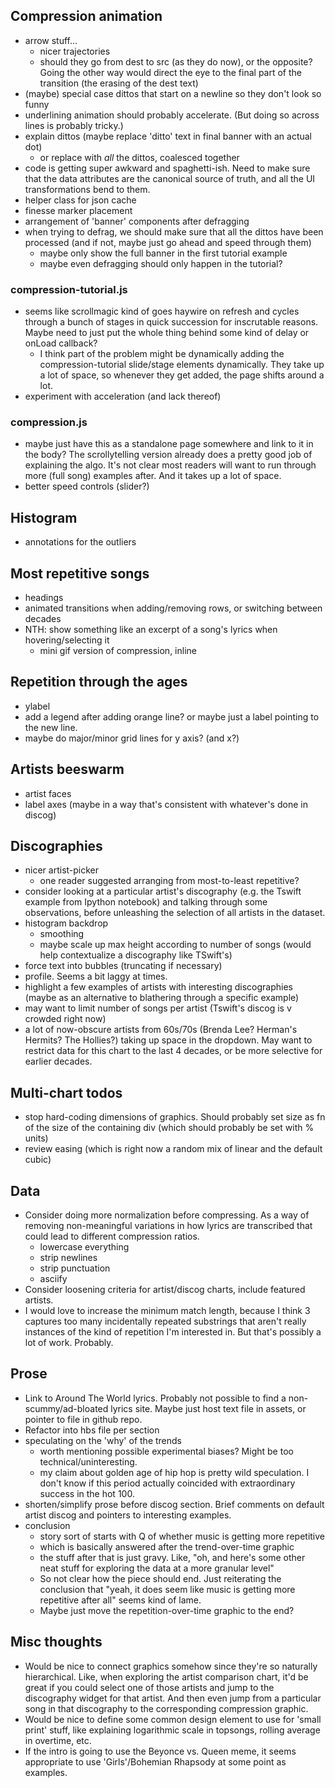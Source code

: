 ## Compression animation
- arrow stuff...
    - nicer trajectories
    - should they go from dest to src (as they do now), or the opposite? Going the other way would direct the eye to the final part of the transition (the erasing of the dest text)
- (maybe) special case dittos that start on a newline so they don't look so funny
- underlining animation should probably accelerate. (But doing so across lines is probably tricky.)
- explain dittos (maybe replace 'ditto' text in final banner with an actual dot)
    - or replace with *all* the dittos, coalesced together
- code is getting super awkward and spaghetti-ish. Need to make sure that the data attributes are the canonical source of truth, and all the UI transformations bend to them.
- helper class for json cache
- finesse marker placement
- arrangement of 'banner' components after defragging
- when trying to defrag, we should make sure that all the dittos have been processed (and if not, maybe just go ahead and speed through them)
    - maybe only show the full banner in the first tutorial example
    - maybe even defragging should only happen in the tutorial?

### compression-tutorial.js
- seems like scrollmagic kind of goes haywire on refresh and cycles through a bunch of stages in quick succession for inscrutable reasons. Maybe need to just put the whole thing behind some kind of delay or onLoad callback?
    - I think part of the problem might be dynamically adding the compression-tutorial slide/stage elements dynamically. They take up a lot of space, so whenever they get added, the page shifts around a lot.
- experiment with acceleration (and lack thereof)

### compression.js
- maybe just have this as a standalone page somewhere and link to it in the body? The scrollytelling version already does a pretty good job of explaining the algo. It's not clear most readers will want to run through more (full song) examples after. And it takes up a lot of space.
- better speed controls (slider?)

## Histogram
- annotations for the outliers

## Most repetitive songs
- headings
- animated transitions when adding/removing rows, or switching between decades
- NTH: show something like an excerpt of a song's lyrics when hovering/selecting it
    - mini gif version of compression, inline

## Repetition through the ages
- ylabel
- add a legend after adding orange line? or maybe just a label pointing to the new line.
- maybe do major/minor grid lines for y axis? (and x?)

## Artists beeswarm
- artist faces
- label axes (maybe in a way that's consistent with whatever's done in discog)

## Discographies
- nicer artist-picker
    - one reader suggested arranging from most-to-least repetitive?
- consider looking at a particular artist's discography (e.g. the Tswift example from Ipython notebook) and talking through some observations, before unleashing the selection of all artists in the dataset.
- histogram backdrop
    - smoothing
    - maybe scale up max height according to number of songs (would help contextualize a discography like TSwift's)
- force text into bubbles (truncating if necessary)
- profile. Seems a bit laggy at times.
- highlight a few examples of artists with interesting discographies (maybe as an alternative to blathering through a specific example)
- may want to limit number of songs per artist (Tswift's discog is v crowded right now)
- a lot of now-obscure artists from 60s/70s (Brenda Lee? Herman's Hermits? The Hollies?) taking up space in the dropdown. May want to restrict data for this chart to the last 4 decades, or be more selective for earlier decades.

## Multi-chart todos
- stop hard-coding dimensions of graphics. Should probably set size as fn of the size of the containing div (which should probably be set with % units)
- review easing (which is right now a random mix of linear and the default cubic)

## Data
- Consider doing more normalization before compressing. As a way of removing non-meaningful variations in how lyrics are transcribed that could lead to different compression ratios.
    - lowercase everything
    - strip newlines
    - strip punctuation
    - asciify
- Consider loosening criteria for artist/discog charts, include featured artists.
- I would love to increase the minimum match length, because I think 3 captures too many incidentally repeated substrings that aren't really instances of the kind of repetition I'm interested in. But that's possibly a lot of work. Probably.
    
## Prose
- Link to Around The World lyrics. Probably not possible to find a non-scummy/ad-bloated lyrics site. Maybe just host text file in assets, or pointer to file in github repo.
- Refactor into hbs file per section
- speculating on the 'why' of the trends
    - worth mentioning possible experimental biases? Might be too technical/uninteresting.
    - my claim about golden age of hip hop is pretty wild speculation. I don't know if this period actually coincided with extraordinary success in the hot 100.
- shorten/simplify prose before discog section. Brief comments on default artist discog and pointers to interesting examples.
- conclusion
    - story sort of starts with Q of whether music is getting more repetitive
    - which is basically answered after the trend-over-time graphic
    - the stuff after that is just gravy. Like, "oh, and here's some other neat stuff for exploring the data at a more granular level"
    - So not clear how the piece should end. Just reiterating the conclusion that "yeah, it does seem like music is getting more repetitive after all" seems kind of lame.
    - Maybe just move the repetition-over-time graphic to the end?

## Misc thoughts
- Would be nice to connect graphics somehow since they're so naturally hierarchical. Like, when exploring the artist comparison chart, it'd be great if you could select one of those artists and jump to the discography widget for that artist. And then even jump from a particular song in that discography to the corresponding compression graphic.
- Would be nice to define some common design element to use for 'small print' stuff, like explaining logarithmic scale in topsongs, rolling average in overtime, etc.
- If the intro is going to use the Beyonce vs. Queen meme, it seems appropriate to use 'Girls'/Bohemian Rhapsody at some point as examples.

